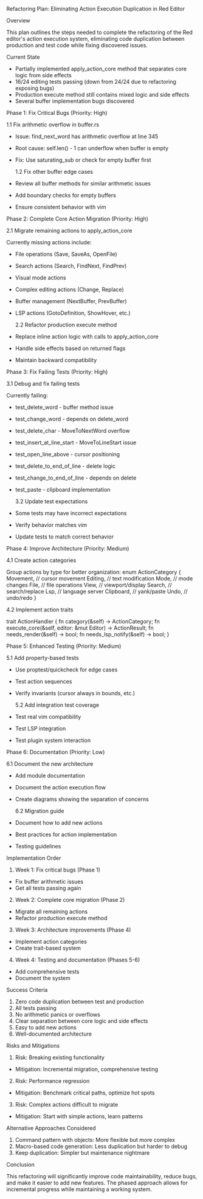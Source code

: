 Refactoring Plan: Eliminating Action Execution Duplication in Red Editor

Overview

This plan outlines the steps needed to complete the refactoring of the Red editor's action execution system, eliminating code duplication between production and test code while fixing discovered issues.

Current State

- Partially implemented apply_action_core method that separates core logic from side effects
- 16/24 editing tests passing (down from 24/24 due to refactoring exposing bugs)
- Production execute method still contains mixed logic and side effects
- Several buffer implementation bugs discovered

Phase 1: Fix Critical Bugs (Priority: High)

1.1 Fix arithmetic overflow in buffer.rs

- Issue: find_next_word has arithmetic overflow at line 345
- Root cause: self.len() - 1 can underflow when buffer is empty
- Fix: Use saturating_sub or check for empty buffer first

  1.2 Fix other buffer edge cases

- Review all buffer methods for similar arithmetic issues
- Add boundary checks for empty buffers
- Ensure consistent behavior with vim

Phase 2: Complete Core Action Migration (Priority: High)

2.1 Migrate remaining actions to apply_action_core

Currently missing actions include:

- File operations (Save, SaveAs, OpenFile)
- Search actions (Search, FindNext, FindPrev)
- Visual mode actions
- Complex editing actions (Change, Replace)
- Buffer management (NextBuffer, PrevBuffer)
- LSP actions (GotoDefinition, ShowHover, etc.)

  2.2 Refactor production execute method

- Replace inline action logic with calls to apply_action_core
- Handle side effects based on returned flags
- Maintain backward compatibility

Phase 3: Fix Failing Tests (Priority: High)

3.1 Debug and fix failing tests

Currently failing:

- test_delete_word - buffer method issue
- test_change_word - depends on delete_word
- test_delete_char - MoveToNextWord overflow
- test_insert_at_line_start - MoveToLineStart issue
- test_open_line_above - cursor positioning
- test_delete_to_end_of_line - delete logic
- test_change_to_end_of_line - depends on delete
- test_paste - clipboard implementation

  3.2 Update test expectations

- Some tests may have incorrect expectations
- Verify behavior matches vim
- Update tests to match correct behavior

Phase 4: Improve Architecture (Priority: Medium)

4.1 Create action categories

Group actions by type for better organization:
enum ActionCategory {
Movement, // cursor movement
Editing, // text modification
Mode, // mode changes
File, // file operations
View, // viewport/display
Search, // search/replace
Lsp, // language server
Clipboard, // yank/paste
Undo, // undo/redo
}

4.2 Implement action traits

trait ActionHandler {
fn category(&self) -> ActionCategory;
fn execute_core(&self, editor: &mut Editor) -> ActionResult;
fn needs_render(&self) -> bool;
fn needs_lsp_notify(&self) -> bool;
}

Phase 5: Enhanced Testing (Priority: Medium)

5.1 Add property-based tests

- Use proptest/quickcheck for edge cases
- Test action sequences
- Verify invariants (cursor always in bounds, etc.)

  5.2 Add integration test coverage

- Test real vim compatibility
- Test LSP integration
- Test plugin system interaction

Phase 6: Documentation (Priority: Low)

6.1 Document the new architecture

- Add module documentation
- Document the action execution flow
- Create diagrams showing the separation of concerns

  6.2 Migration guide

- Document how to add new actions
- Best practices for action implementation
- Testing guidelines

Implementation Order

1. Week 1: Fix critical bugs (Phase 1)

- Fix buffer arithmetic issues
- Get all tests passing again

2. Week 2: Complete core migration (Phase 2)

- Migrate all remaining actions
- Refactor production execute method

3. Week 3: Architecture improvements (Phase 4)

- Implement action categories
- Create trait-based system

4. Week 4: Testing and documentation (Phases 5-6)

- Add comprehensive tests
- Document the system

Success Criteria

1. Zero code duplication between test and production
2. All tests passing
3. No arithmetic panics or overflows
4. Clear separation between core logic and side effects
5. Easy to add new actions
6. Well-documented architecture

Risks and Mitigations

1. Risk: Breaking existing functionality

- Mitigation: Incremental migration, comprehensive testing

2. Risk: Performance regression

- Mitigation: Benchmark critical paths, optimize hot spots

3. Risk: Complex actions difficult to migrate

- Mitigation: Start with simple actions, learn patterns

Alternative Approaches Considered

1. Command pattern with objects: More flexible but more complex
2. Macro-based code generation: Less duplication but harder to debug
3. Keep duplication: Simpler but maintenance nightmare

Conclusion

This refactoring will significantly improve code maintainability, reduce bugs, and make it easier to add new features. The phased approach allows for incremental progress while maintaining a working system.
